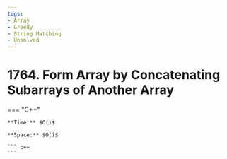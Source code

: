 ```yaml
---
tags:
- Array
- Greedy
- String Matching
- Unsolved
---
```



# 1764. Form Array by Concatenating Subarrays of Another Array

=== "C++"

    **Time:** $O()$

    **Space:** $O()$

    ``` c++
    ```